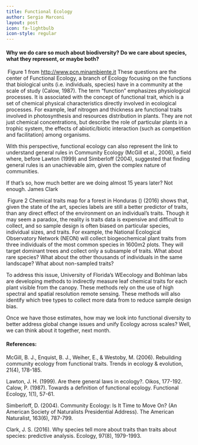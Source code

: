 ```yaml
---
title: Functional Ecology
author: Sergio Marconi
layout: post
icon: fa-lightbulb
icon-style: regular
---
```


#### Why we do care so much about biodiversity? Do we care about species, what they represent, or maybe both?

<span class="image right"><img src="{{ 'assets/images/pic03.jpg' | relative_url }}" alt="" /></span>
Figure 1 from http://www.pcn.minambiente.it
These questions are the center of Functional Ecology, a branch of Ecology focusing on the functions that biological units (i.e. individuals, species) have in a community at the scale of study (Calow, 1987). The term “function” emphasizes physiological processes. It is associated with the concept of functional trait, which is a set of chemical physical characteristics directly involved in ecological processes. For example, leaf nitrogen and thickness are functional traits involved in photosynthesis and resources distribution in plants. They are not just chemical concentrations, but describe the role of particular plants in a trophic system, the effects of abiotic/biotic interaction (such as competition and facilitation) among organisms.

With this perspective, functional ecology can also represent the link to understand general rules in Community Ecology (McGill et al., 2006), a field where, before Lawton (1999) and Simberloff (2004), suggested that finding general rules is an unachievable aim, given the complex nature of communities.

If that’s so, how much better are we doing almost 15 years later? Not enough. James Clark

<span class="image right"><img src="{{ 'assets/images/pic03.jpg' | relative_url }}" alt="" /></span>
Figure 2 Chemical traits map for a forest in Honduras ()
(2016) shows that, given the state of the art, species labels are still a better predictor of traits, than any direct effect of the environment on an individual’s traits. Though it may seem a paradox, the reality is traits data is expensive and difficult to collect, and so sample design is often biased on particular species, individual sizes, and traits. For example, the National Ecological Observatory Network (NEON) will collect biogeochemical plant traits from three individuals of the most common species in 1600m2 plots. They will target dominant trees and collect only a subsample of traits. What about rare species? What about the other thousands of individuals in the same landscape? What about non-sampled traits?

To address this issue, University of Florida’s WEecology and Bohlman labs are developing methods to indirectly measure leaf chemical traits for each plant visible from the canopy. These methods rely on the use of high spectral and spatial resolution remote sensing. These methods will also identify which tree types to collect more data from to reduce sample design bias.

Once we have those estimates, how may we look into functional diversity to better address global change issues and unify Ecology across scales?  Well, we can think about it together, next month.

#### References:

McGill, B. J., Enquist, B. J., Weiher, E., & Westoby, M. (2006). Rebuilding community ecology from functional traits. Trends in ecology & evolution, 21(4), 178-185.

Lawton, J. H. (1999). Are there general laws in ecology?. Oikos, 177-192.
Calow, P. (1987). Towards a definition of functional ecology. Functional Ecology, 1(1), 57-61.

Simberloff, D. (2004). Community Ecology: Is It Time to Move On? (An American Society of Naturalists Presidential Address). The American Naturalist, 163(6), 787-799.

Clark, J. S. (2016). Why species tell more about traits than traits about species: predictive analysis. Ecology, 97(8), 1979-1993.
